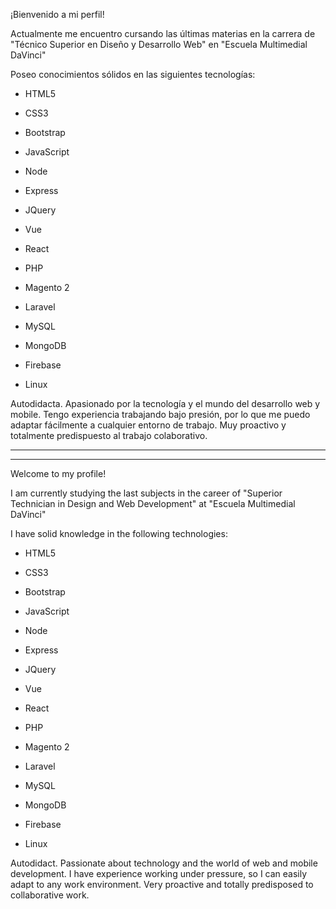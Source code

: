 ¡Bienvenido a mi perfil!

Actualmente me encuentro cursando las últimas materias en la carrera de "Técnico Superior en Diseño y Desarrollo Web" en "Escuela Multimedial DaVinci"

Poseo conocimientos sólidos en las siguientes tecnologías:
  * HTML5
  * CSS3
  * Bootstrap
  
  * JavaScript
  * Node
  * Express
  * JQuery
  * Vue
  * React
  
  * PHP
  * Magento 2
  * Laravel
  * MySQL
  * MongoDB
  * Firebase
  
  * Linux
  
Autodidacta. Apasionado por la tecnología y el mundo del desarrollo web y mobile. Tengo experiencia trabajando bajo presión, por lo que me puedo adaptar fácilmente a cualquier entorno de trabajo. Muy proactivo y totalmente predispuesto al trabajo colaborativo.

---------------------------------------------------------------------------------------------------------------------------------------------------------
---------------------------------------------------------------------------------------------------------------------------------------------------------

Welcome to my profile!

I am currently studying the last subjects in the career of "Superior Technician in Design and Web Development" at "Escuela Multimedial DaVinci"

I have solid knowledge in the following technologies:
  * HTML5
  * CSS3
  * Bootstrap
  
  * JavaScript
  * Node
  * Express
  * JQuery
  * Vue
  * React
  
  * PHP
  * Magento 2
  * Laravel
  * MySQL
  * MongoDB
  * Firebase
  
  * Linux
  
Autodidact. Passionate about technology and the world of web and mobile development. I have experience working under pressure, so I can easily adapt to any work environment. Very proactive and totally predisposed to collaborative work.
